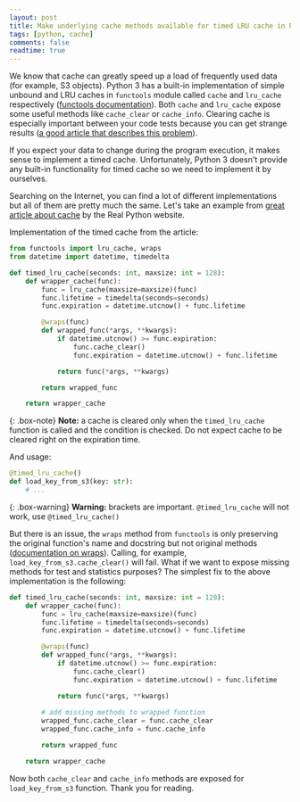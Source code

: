 ```yaml
---
layout: post
title: Make underlying cache methods available for timed LRU cache in Python 3
tags: [python, cache]
comments: false
readtime: true
---
```


We know that cache can greatly speed up a load of frequently used data 
(for example, S3 objects). 
Python 3 has a built-in implementation of simple unbound and LRU caches in `functools` module called `cache` and `lru_cache` respectively ([functools documentation](https://docs.python.org/3.9/library/functools.html)). Both `cache` and `lru_cache` expose some useful methods like `cache_clear` or `cache_info`. Clearing cache is especially important between your code tests because you can get strange results ([a good article that describes this problem](https://rishabhsrao.medium.com/testing-lru-cache-functions-in-python-with-pytest-33dd5757d11c)).

If you expect your data to change during the program execution, 
it makes sense to implement a timed cache. Unfortunately, Python 3 doesn't provide any built-in functionality for timed cache so we need to implement it by ourselves.

Searching on the Internet, you can find a lot of different implementations but all of them are pretty much the same. Let's take an example from [great article about cache](https://realpython.com/lru-cache-python/) by the Real Python website.

Implementation of the timed cache from the article:

```python
from functools import lru_cache, wraps
from datetime import datetime, timedelta

def timed_lru_cache(seconds: int, maxsize: int = 128):
    def wrapper_cache(func):
        func = lru_cache(maxsize=maxsize)(func)
        func.lifetime = timedelta(seconds=seconds)
        func.expiration = datetime.utcnow() + func.lifetime

        @wraps(func)
        def wrapped_func(*args, **kwargs):
            if datetime.utcnow() >= func.expiration:
                func.cache_clear()
                func.expiration = datetime.utcnow() + func.lifetime

            return func(*args, **kwargs)

        return wrapped_func

    return wrapper_cache
```

{: .box-note}
**Note:** a cache is cleared only when the `timed_lru_cache` function is called and the condition is checked. Do not expect cache to be cleared right on the expiration time.

And usage:

```python
@timed_lru_cache()
def load_key_from_s3(key: str):
    # ...

```

{: .box-warning}
**Warning:** brackets are important. `@timed_lru_cache` will not work, use `@timed_lru_cache()`

But there is an issue, the `wraps` method from `functools` is only preserving the original function's name and docstring
but not original methods ([documentation on wraps](https://docs.python.org/3.9/library/functools.html#functools.wraps)). Calling, for example, `load_key_from_s3.cache_clear()` will fail. What if we want to expose missing methods for test and statistics purposes? The simplest fix to the above implementation is the following:

```python
def timed_lru_cache(seconds: int, maxsize: int = 128):
    def wrapper_cache(func):
        func = lru_cache(maxsize=maxsize)(func)
        func.lifetime = timedelta(seconds=seconds)
        func.expiration = datetime.utcnow() + func.lifetime

        @wraps(func)
        def wrapped_func(*args, **kwargs):
            if datetime.utcnow() >= func.expiration:
                func.cache_clear()
                func.expiration = datetime.utcnow() + func.lifetime

            return func(*args, **kwargs)
        
        # add missing methods to wrapped function
        wrapped_func.cache_clear = func.cache_clear
        wrapped_func.cache_info = func.cache_info

        return wrapped_func

    return wrapper_cache
```

Now both `cache_clear` and `cache_info` methods are exposed for `load_key_from_s3` function. Thank you for reading.
